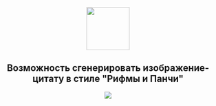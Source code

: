 <div id="header" align="center">
  <img src="https://media.tenor.com/ESrgbXMGUqoAAAAM/%D1%82%D0%BE%D0%BC%D0%B0%D1%81%D1%88%D0%B5%D0%BB%D0%B1%D0%B8.gif" width="100"/>
  <h2>Возможность сгенерировать изображение-цитату в стиле "Рифмы и Панчи"</h2>
</div>
<div id="footer" align="center">
  <a href="https://maxhack1337.github.io/RhymesGen/">
  <img src="https://img.shields.io/badge/СГЕНЕРИРОВАТЬ-blue"/>
  </a>
</div>

